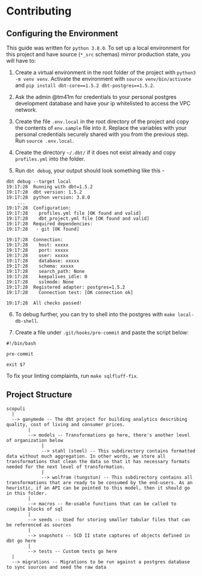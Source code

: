 # Contributing

## Configuring the Environment

This guide was written for `python 3.8.0`. To set up a local environment for this project and have source (`*_src` schemas) mirror production state, you will have to:

1. Create a virtual environment in the root folder of the project with `python3 -m venv venv`. Activate the environment with `source venv/bin/activate` and `pip install dbt-core==1.5.2 dbt-postgres==1.5.2`.

2. Ask the admin @tm41m for credentials to your personal postgres development database and have your ip whitelisted to access the VPC network.

3. Create the file `.env.local` in the root directory of the project and copy the contents of `env.sample` file into it. Replace the variables with your personal credentials securely shared with you from the previous step. Run `source .env.local`.

4. Create the directory `~/.dbt/` if it does not exist already and copy `profiles.yml` into the folder. 

5. Run `dbt debug`, your output should look something like this - 

```
dbt debug --target local
19:17:28  Running with dbt=1.5.2
19:17:28  dbt version: 1.5.2
19:17:28  python version: 3.8.0
    ...
19:17:28  Configuration:
19:17:28    profiles.yml file [OK found and valid]
19:17:28    dbt_project.yml file [OK found and valid]
19:17:28  Required dependencies:
19:17:28   - git [OK found]

19:17:28  Connection:
19:17:28    host: xxxxx
19:17:28    port: xxxxx
19:17:28    user: xxxxx
19:17:28    database: xxxxx
19:17:28    schema: xxxxx
19:17:28    search_path: None
19:17:28    keepalives_idle: 0
19:17:28    sslmode: None
19:17:28  Registered adapter: postgres=1.5.2
19:17:28    Connection test: [OK connection ok]

19:17:28  All checks passed!
```

6. To debug further, you can try to shell into the postgres with `make local-db-shell`.

7. Create a file under `.git/hooks/pre-commit` and paste the script below:

```
#!/bin/bash

pre-commit

exit $?
```

To fix your linting complaints, run `make sqlfluff-fix`.

## Project Structure

```
scopuli
  |
  --> ganymede -- The dbt project for building analytics describing quality, cost of living and consumer prices.
        |
        --> models -- Transformations go here, there's another level of organization below
             |
             --> stahl (steel) -- This subdirectory contains formatted data without much aggregation. In other words, we store all transformations that clean the data so that it has necessary formats needed for the next level of transformation.
             |
             --> wolfram (tungstun) -- This subdirectory contains all transformations that are ready to be consumed by the end-users. As an heuristic, if an API can be pointed to this model, then it should go in this folder. 
        |
        --> macros -- Re-usable functions that can be called to compile blocks of sql
        |
        --> seeds -- Used for storing smaller tabular files that can be referenced as sources
        |
        --> snapshots -- SCD II state captures of objects defined in dbt go here 
        |
        --> tests -- Custom tests go here
  |
  --> migrations -- Migrations to be run against a postgres database to sync sources and seed the raw data

```
